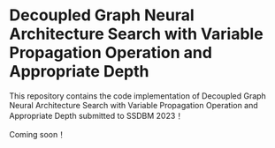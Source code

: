 # Decoupled Graph Neural Architecture Search with Variable Propagation Operation and Appropriate Depth
This repository contains the code implementation of Decoupled Graph Neural Architecture Search with Variable Propagation Operation and Appropriate Depth submitted to SSDBM 2023！ 

Coming soon！
